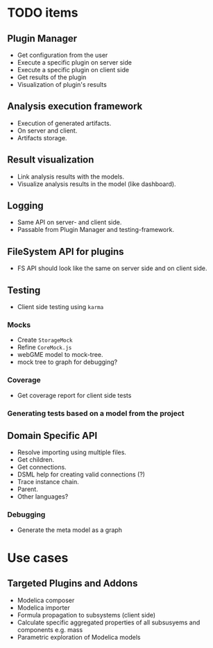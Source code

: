 # TODO items #

## Plugin Manager ##
* Get configuration from the user
* Execute a specific plugin on server side
* Execute a specific plugin on client side
* Get results of the plugin
* Visualization of plugin's results

## Analysis execution framework ##
* Execution of generated artifacts.
* On server and client.
* Artifacts storage.

## Result visualization ##
* Link analysis results with the models.
* Visualize analysis results in the model (like dashboard).

## Logging ##
* Same API on server- and client side.
* Passable from Plugin Manager and testing-framework.

## FileSystem API for plugins ##
* FS API should look like the same on server side and on client side.

## Testing ##
* Client side testing using `karma`

### Mocks ###
* Create `StorageMock`
* Refine `CoreMock.js`
* webGME model to mock-tree.
* mock tree to graph for debugging?

### Coverage ###
* Get coverage report for client side tests

### Generating tests based on a model from the project ###


## Domain Specific API ##
* Resolve importing using multiple files.
* Get children.
* Get connections.
* DSML help for creating valid connections (?)
* Trace instance chain.
* Parent.
* Other languages?

### Debugging ###
* Generate the meta model as a graph


# Use cases #

## Targeted Plugins and Addons ##
* Modelica composer
* Modelica importer
* Formula propagation to subsystems (client side)
* Calculate specific aggregated properties of all subsusyems and components e.g. mass
* Parametric exploration of Modelica models



